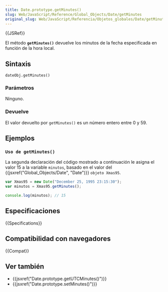 ```yaml
---
title: Date.prototype.getMinutes()
slug: Web/JavaScript/Reference/Global_Objects/Date/getMinutes
original_slug: Web/JavaScript/Referencia/Objetos_globales/Date/getMinutes
---
```


{{JSRef}}

El método **`getMinutes()`** devuelve los minutos de la fecha especificada en función de la hora local.

## Sintaxis

```
dateObj.getMinutes()
```

### Parámetros

Ninguno.

### Devuelve

El valor devuelto por `getMinutes()` es un número entero entre 0 y 59.

## Ejemplos

### `Uso de getMinutes()`

La segunda declaración del código mostrado a continuación le asigna el valor 15 a la variable `minutos`, basado en el valor del {{jsxref("Global_Objects/Date", "Date")}} `objeto Xmas95`.

```js
var Xmas95 = new Date("December 25, 1995 23:15:30");
var minutos = Xmas95.getMinutes();

console.log(minutos); // 15
```

## Especificaciones

{{Specifications}}

## Compatibilidad con navegadores

{{Compat}}

## Ver también

- {{jsxref("Date.prototype.getUTCMinutes()")}}
- {{jsxref("Date.prototype.setMinutes()")}}
